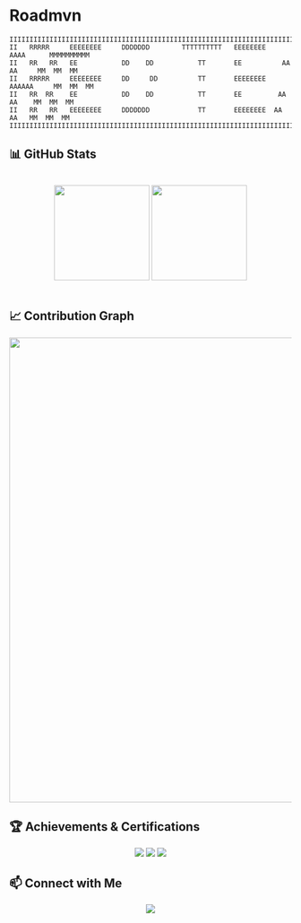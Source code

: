 # Roadmvn

```
IIIIIIIIIIIIIIIIIIIIIIIIIIIIIIIIIIIIIIIIIIIIIIIIIIIIIIIIIIIIIIIIIIIIIIIIIIIIIIIIIIIIIIIIII
II   RRRRR     EEEEEEEE     DDDDDDD        TTTTTTTTTT   EEEEEEEE     AAAA      MMMMMMMMMM
II   RR   RR   EE           DD    DD           TT       EE          AA  AA     MM  MM  MM
II   RRRRR     EEEEEEEE     DD     DD          TT       EEEEEEEE    AAAAAA     MM  MM  MM
II   RR  RR    EE           DD    DD           TT       EE         AA    AA    MM  MM  MM
II   RR   RR   EEEEEEEE     DDDDDDD            TT       EEEEEEEE  AA      AA   MM  MM  MM
IIIIIIIIIIIIIIIIIIIIIIIIIIIIIIIIIIIIIIIIIIIIIIIIIIIIIIIIIIIIIIIIIIIIIIIIIIIIIIIIIIIIIIIIII
```

## 📊 GitHub Stats

<br clear="both"/>

<div align="center">
  <img height="170" src="https://github-readme-streak-stats.herokuapp.com?user=Roadmvn&theme=cobalt" />
  <img height="170" src="https://github-profile-trophy.vercel.app/?username=Roadmvn&theme=nord&column=3&row=2" />
</div>

<br clear="both"/>

## 📈 Contribution Graph

<div align="center">
  <img width="830" src="https://github-readme-activity-graph.vercel.app/graph?username=Roadmvn&theme=react-dark" />
</div>

## 🏆 Achievements & Certifications

<div align="center">
  <img src="https://img.shields.io/badge/HackTheBox-111927?style=for-the-badge&logo=Hack-The-Box" />
  <img src="https://img.shields.io/badge/TryHackMe-212C42?style=for-the-badge&logo=TryHackMe" />
  <img src="https://img.shields.io/badge/eJPT_(In_Progress)-FF4C00?style=for-the-badge" />
</div>

## 📫 Connect with Me

<div align="center">
  <a href="https://www.linkedin.com/in/tudy-gbaguidi/">
    <img src="https://img.shields.io/badge/LinkedIn-0077B5?style=for-the-badge&logo=linkedin&logoColor=white" />
  </a>
</div>
